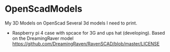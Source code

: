 # OpenScadModels
My 3D Models on OpenScad
Several 3d models I need to print.

- Raspberry pi 4 case with spcace for 3G and ups hat (developing). Based on the DreamingRaver model https://github.com/DreamingRaven/RavenSCAD/blob/master/LICENSE
